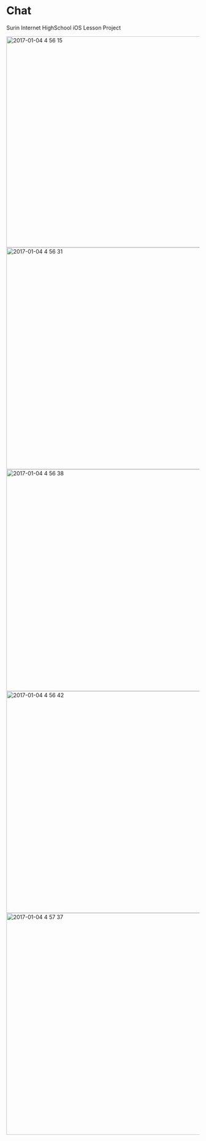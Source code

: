 # Chat
Surin Internet HighSchool iOS Lesson Project


<img width="550" alt="2017-01-04 4 56 15" src="https://cloud.githubusercontent.com/assets/11504967/21635080/fb8f3d06-d29e-11e6-9f39-c6ebda063c39.png">
<img width="578" alt="2017-01-04 4 56 31" src="https://cloud.githubusercontent.com/assets/11504967/21635082/fbe12b70-d29e-11e6-89f6-14384bf6ae7c.png">
<img width="578" alt="2017-01-04 4 56 38" src="https://cloud.githubusercontent.com/assets/11504967/21635081/fbe0430e-d29e-11e6-9fbf-807a629f1077.png">
<img width="578" alt="2017-01-04 4 56 42" src="https://cloud.githubusercontent.com/assets/11504967/21635084/fc860aa0-d29e-11e6-9142-bed95e01af3d.png">
<img width="578" alt="2017-01-04 4 57 37" src="https://cloud.githubusercontent.com/assets/11504967/21635083/fc7f81ee-d29e-11e6-940a-9ae2ac722962.png">

